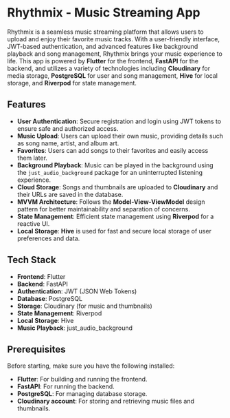 # Rhythmix - Music Streaming App

Rhythmix is a seamless music streaming platform that allows users to upload and enjoy their favorite music tracks. With a user-friendly interface, JWT-based authentication, and advanced features like background playback and song management, Rhythmix brings your music experience to life. This app is powered by **Flutter** for the frontend, **FastAPI** for the backend, and utilizes a variety of technologies including **Cloudinary** for media storage, **PostgreSQL** for user and song management, **Hive** for local storage, and **Riverpod** for state management.

## Features

- **User Authentication**: Secure registration and login using JWT tokens to ensure safe and authorized access.
- **Music Upload**: Users can upload their own music, providing details such as song name, artist, and album art.
- **Favorites**: Users can add songs to their favorites and easily access them later.
- **Background Playback**: Music can be played in the background using the `just_audio_background` package for an uninterrupted listening experience.
- **Cloud Storage**: Songs and thumbnails are uploaded to **Cloudinary** and their URLs are saved in the database.
- **MVVM Architecture**: Follows the **Model-View-ViewModel** design pattern for better maintainability and separation of concerns.
- **State Management**: Efficient state management using **Riverpod** for a reactive UI.
- **Local Storage**: **Hive** is used for fast and secure local storage of user preferences and data.

## Tech Stack

- **Frontend**: Flutter
- **Backend**: FastAPI
- **Authentication**: JWT (JSON Web Tokens)
- **Database**: PostgreSQL
- **Storage**: Cloudinary (for music and thumbnails)
- **State Management**: Riverpod
- **Local Storage**: Hive
- **Music Playback**: just_audio_background

## Prerequisites

Before starting, make sure you have the following installed:

- **Flutter**: For building and running the frontend.
- **FastAPI**: For running the backend.
- **PostgreSQL**: For managing database storage.
- **Cloudinary account**: For storing and retrieving music files and thumbnails.




